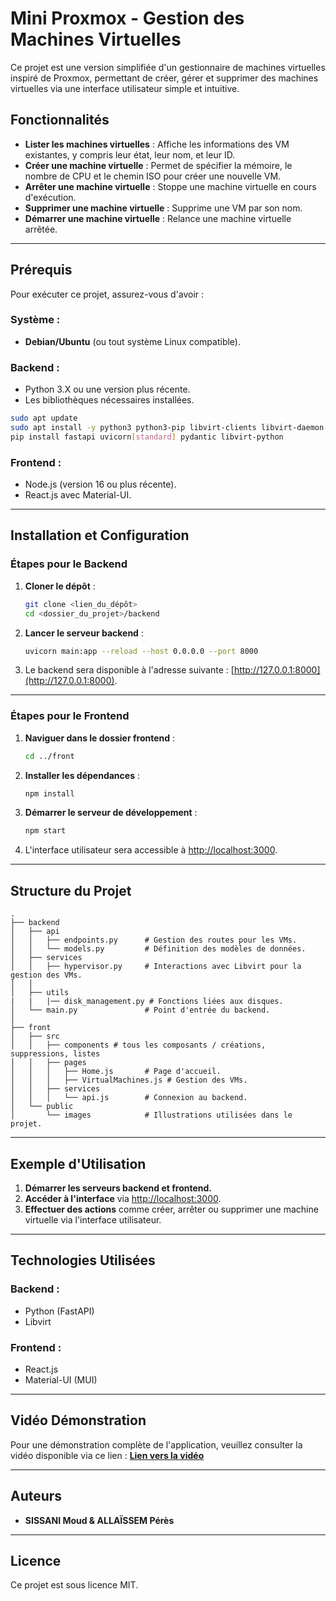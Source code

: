 
# Mini Proxmox - Gestion des Machines Virtuelles

Ce projet est une version simplifiée d'un gestionnaire de machines virtuelles inspiré de Proxmox, permettant de créer, gérer et supprimer des machines virtuelles via une interface utilisateur simple et intuitive.

## Fonctionnalités

- **Lister les machines virtuelles** : Affiche les informations des VM existantes, y compris leur état, leur nom, et leur ID.
- **Créer une machine virtuelle** : Permet de spécifier la mémoire, le nombre de CPU et le chemin ISO pour créer une nouvelle VM.
- **Arrêter une machine virtuelle** : Stoppe une machine virtuelle en cours d'exécution.
- **Supprimer une machine virtuelle** : Supprime une VM par son nom.
- **Démarrer une machine virtuelle** : Relance une machine virtuelle arrêtée.

---

## Prérequis

Pour exécuter ce projet, assurez-vous d'avoir :

### Système :
- **Debian/Ubuntu** (ou tout système Linux compatible).

### Backend :
- Python 3.X ou une version plus récente.
- Les bibliothèques nécessaires installées.

```bash
sudo apt update
sudo apt install -y python3 python3-pip libvirt-clients libvirt-daemon libvirt-python
pip install fastapi uvicorn[standard] pydantic libvirt-python
```

### Frontend :
- Node.js (version 16 ou plus récente).
- React.js avec Material-UI.

---

## Installation et Configuration

### Étapes pour le Backend

1. **Cloner le dépôt** :
    ```bash
    git clone <lien_du_dépôt>
    cd <dossier_du_projet>/backend
    ```

2. **Lancer le serveur backend** :
    ```bash
    uvicorn main:app --reload --host 0.0.0.0 --port 8000
    ```

3. Le backend sera disponible à l'adresse suivante : [http://127.0.0.1:8000](http://127.0.0.1:8000).

---

### Étapes pour le Frontend

1. **Naviguer dans le dossier frontend** :
    ```bash
    cd ../front
    ```

2. **Installer les dépendances** :
    ```bash
    npm install
    ```

3. **Démarrer le serveur de développement** :
    ```bash
    npm start
    ```

4. L'interface utilisateur sera accessible à [http://localhost:3000](http://localhost:3000).

---

## Structure du Projet

```plaintext
.
├── backend
│   ├── api
│   │   ├── endpoints.py      # Gestion des routes pour les VMs.
│   │   └── models.py         # Définition des modèles de données.
│   ├── services
│   │   ├── hypervisor.py     # Interactions avec Libvirt pour la gestion des VMs.
│   │   
│   ├── utils
|   |   |── disk_management.py # Fonctions liées aux disques.
│   └── main.py               # Point d'entrée du backend.
│
├── front
│   ├── src
│   │   ├── components # tous les composants / créations, suppressions, listes
│   │   ├── pages
│   │   │   ├── Home.js       # Page d'accueil.
│   │   │   ├── VirtualMachines.js # Gestion des VMs.
│   │   ├── services
│   │   │   └── api.js        # Connexion au backend.
│   └── public
│       └── images            # Illustrations utilisées dans le projet.
```

---

## Exemple d'Utilisation

1. **Démarrer les serveurs backend et frontend.**
2. **Accéder à l'interface** via [http://localhost:3000](http://localhost:3000).
3. **Effectuer des actions** comme créer, arrêter ou supprimer une machine virtuelle via l'interface utilisateur.

---

## Technologies Utilisées

### Backend :
- Python (FastAPI)
- Libvirt

### Frontend :
- React.js
- Material-UI (MUI)

---

## Vidéo Démonstration

Pour une démonstration complète de l'application, veuillez consulter la vidéo disponible via ce lien : **[Lien vers la vidéo](https://drive.google.com/file/d/1oEWmfu7SdLgHu1-DwM0j2ec4LijXL-Ct/view?usp=sharing)**

---

## Auteurs

-  **SISSANI Moud & ALLAÏSSEM Pérès**

---

## Licence

Ce projet est sous licence MIT.
